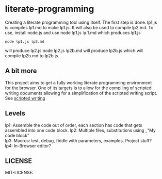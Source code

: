 literate-programming
====================
Creating a literate programming tool using itself. 
The first step is done. lp1.js is compiles lp1.md to make lp1.js. It will also be used to compile lp2.md.
To use, install node.js and use node lp1.js  lp.1.md   which produces lp1.js  
    
    node lp1.js lp2.md   
will produce lp2.js
    node lp2.js lp2b.md
will produce lp2b.js which will compile lp2b.md to lp2b.js. 
## A bit more
This project aims to get a fully working literate programming environment for the browser. 
One of its targets is to allow for the compiling of scripted writing documents allowing for a simplification of the scripted writing script. See [scripted writing](https://github.com/jostylr/scriptedwriting)
## Levels
lp1: Assemble the code out of order, each section has code that gets assembled into one code block.
lp2: Multiple files, substitutions using  _"My code block"  
lp3: Macros: test, debug, fiddle with parameters, examples. Project stuff?
lp4: In-Browser editor? 
## LICENSE
MIT-LICENSE:  [](https://github.com/jostylr/literate-programming/blob/master/LICENSE-MIT)